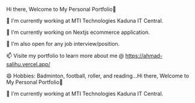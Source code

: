 
Hi there, Welcome to My Personal Portfolio👋

🔭 I'm currently working at MTI Technologies Kaduna IT Central.

🌱 I'm currently working on Nextjs ecommerce application.

👯 I'm also open for any job interview/position.

📫 Visite my portfolio to learn more about me @ https://ahmad-salihu.vercel.app/

😄 Hobbies: Badminton, football, roller, and reading...Hi there, Welcome to My Personal Portfolio👋

🔭 I'm currently working at MTI Technologies Kaduna IT Central.
